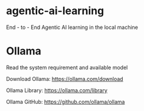 # agentic-ai-learning
End - to - End Agentic AI learning in the local machine


# Ollama 

Read the system requirement and available model 

Download Ollama: https://ollama.com/download

Ollama Library: https://ollama.com/library

Ollama GitHub: https://github.com/ollama/ollama

